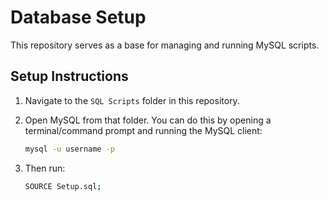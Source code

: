 # Database Setup

This repository serves as a base for managing and running MySQL scripts.

## Setup Instructions

1. Navigate to the `SQL Scripts` folder in this repository.

2. Open MySQL from that folder. You can do this by opening a terminal/command prompt and running the MySQL client:

   ```bash
   mysql -u username -p
   ```

3. Then run:
   
   ```bash
   SOURCE Setup.sql;
   ```

